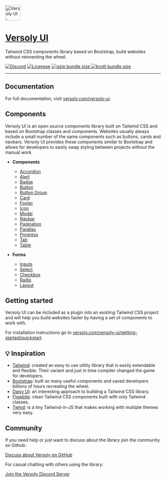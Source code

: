 <div align="">
    <a href="https://versoly.com/versoly-ui" >
      <img alt="Versoly UI - Tailwind CSS component library based on Bootstrap" width="50" src="https://d1pnnwteuly8z3.cloudfront.net/images/dafc1e05-b0e8-4c6d-b375-4a62333bbd5a/5a71ada3-f5e4-4de1-bda2-75396a148365.png">
    </a>
    <a href="https://versoly.com/versoly-ui" align=""><h1>Versoly UI</h1></a>
    <p>Tailwind CSS components library based on Bootstrap, build websites without reinventing the wheel.</p>

<p>
    <a href="https://discord.versoly.com"><img src="https://flat.badgen.net/badge/icon/discord?icon=discord&label" alt="Discord"></a>
    <a href="https://versoly.com/versoly-ui/getting-started/license/"><img src="https://img.shields.io/badge/license-MIT-blue" alt="Licenese"></a>
    <a href="https://bundlephobia.com/result?p=versoly-ui">
        <img src="https://flat.badgen.net/bundlephobia/minzip/versoly-ui?icon=packagephobia&label&color=blue&cache=10800" alt="gzip bundle size">
    </a>
    <a href="https://unpkg.com/versoly-ui@2.1.1/dist/versoly-ui.js">
        <img src="https://flat.badgen.net/badgesize/brotli/https://unpkg.com/versoly-ui@2.1.1/dist/versoly-ui.js?icon=jsdelivr&label&color=blue&cache=10800" alt="brotli bundle size">
    </a>
</p>
</div>

------

## Documentation

For full documentation, visit [versoly.com/versoly-ui](https://versoly.com/versoly-ui).

## Components

Versoly UI is an open source components library built on Tailwind CSS and based on Bootstrap classes and components. Websites usually always include a small number of the same components such as buttons, cards and navbars. Versoly UI provides these components similar to Bootstrap and allows for developers to easily swap styling between projects without the manual work.

- **Components**
    - [Accordion](https://versoly.com/versoly-ui/components/accordion)
    - [Alert](https://versoly.com/versoly-ui/components/alert)
    - [Badge](https://versoly.com/versoly-ui/components/badge)
    - [Button](https://versoly.com/versoly-ui/components/button)
    - [Button Group](https://versoly.com/versoly-ui/components/button-group)
    - [Card](https://versoly.com/versoly-ui/components/card)
    - [Footer](https://versoly.com/versoly-ui/components/footer)
    - [Icon](https://versoly.com/versoly-ui/components/icon)
    - [Modal](https://versoly.com/versoly-ui/components/modal)
    - [Navbar](https://versoly.com/versoly-ui/components/navbar)
    - [Pagination](https://versoly.com/versoly-ui/components/pagination)
    - [Parallax](https://versoly.com/versoly-ui/components/parallax)
    - [Progress](https://versoly.com/versoly-ui/components/progress)
    - [Tab](https://versoly.com/versoly-ui/components/tab)
    - [Table](https://versoly.com/versoly-ui/components/table)

- **Forms**
    - [Inputs](https://versoly.com/versoly-ui/forms/inputs)
    - [Select](https://versoly.com/versoly-ui/forms/select)
    - [Checkbox](https://versoly.com/versoly-ui/forms/checkbox)
    - [Radio](https://versoly.com/versoly-ui/forms/radio)
    - [Layout](https://versoly.com/versoly-ui/forms/layout)

## Getting started

Versoly UI can be included as a plugin into an existing Tailwind CSS project and will help you build websites faster by having a set of components to work with.

For installation instructions go to [versoly.com/versoly-ui/getting-started/quickstart](https://versoly.com/versoly-ui/getting-started/quickstart).


## 💡 Inspiration


- [Tailwind](https://tailwindcss.com/): created an easy to use utility library that is easily extendable and flexible. Their variant and just in time compiler changed the game for developers.
- [Bootstrap](https://getbootstrap.com/): built so many useful components and saved developers billions of hours recreating the wheel.
- [Daisy UI](https://daisyui.com/): an interesting approach to building a Tailwind CSS library.
- [Flowbite](https://flowbite.com/): clean Tailwind CSS components built with only Tailwind classes.
- [Twind](https://github.com/tw-in-js/twind): is a tiny Tailwind-in-JS that makes working with multiple themes very easy.


## Community

If you need help or just want to discuss about the library join the community on Github:

[Discuss about Versoly on GitHub](https://github.com/versoly/versoly-ui/discussions)

For casual chatting with others using the library:

[Join the Versoly Discord Server](https://discord.versoly.com)
